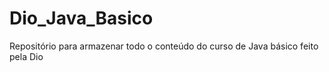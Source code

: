 # Dio_Java_Basico
Repositório para armazenar todo o conteúdo do curso de Java básico feito pela Dio
